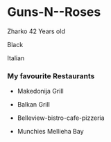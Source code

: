 # Guns-N--Roses

Zharko 42 Years old

Black

Italian

### My favourite Restaurants

- Makedonija Grill

- Balkan Grill

- Belleview-bistro-cafe-pizzeria

- Munchies Mellieha Bay
